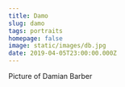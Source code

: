 ```yaml
---
title: Damo
slug: damo
tags: portraits
homepage: false
image: static/images/db.jpg
date: 2019-04-05T23:00:00.000Z
---
```

Picture of Damian Barber
